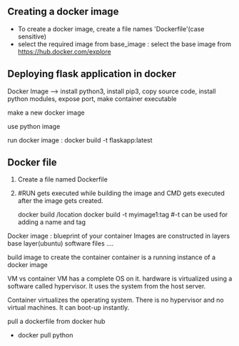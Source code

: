 ## Creating a docker image

- To create a docker image, create a file names 'Dockerfile'(case sensitive)
- select the required image from base_image : select the base image from https://hub.docker.com/explore

## Deploying flask application in docker


Docker Image --> install python3, install pip3, copy source code, install python modules, expose port, make container executable

make a new docker image

use python image


run docker image : docker build -t flaskapp:latest

## Docker file

1. Create a file named Dockerfile
2.  #RUN gets executed while building the image and CMD gets executed after the image gets created.

    docker build /location
    docker build -t myimage1:tag #-t can be used for adding a name and tag

Docker image : blueprint of your container
Images are constructed in layers
base layer(ubuntu)
software files ....

build image to create the container
container is a running instance of a docker image

VM vs container
VM has a complete OS on it.
hardware is virtualized using a software called hypervisor.
It uses the system from the host server.

Container virtualizes the operating system. There is no hypervisor and no virtual machines.
It can boot-up instantly.

pull a dockerfile from docker hub
- docker pull python
